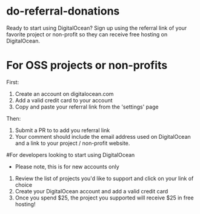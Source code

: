 # do-referral-donations
Ready to start using DigitalOcean? Sign up using the referral link of your favorite project or non-profit so they can receive free hosting on DigitalOcean.

# For OSS projects or non-profits

First:

1. Create an account on digitalocean.com
2. Add a valid credit card to your account
3. Copy and paste your referral link from the 'settings' page

Then:

1. Submit a PR to to add you referral link
2. Your comment should include the email address used on DigitalOcean and a link to your project / non-profit website.

#For developers looking to start using DigitalOcean

* Please note, this is for new accounts only

1. Review the list of projects you'd like to support and click on your link of choice
2. Create your DigitalOcean account and add a valid credit card
3. Once you spend $25, the project you supported will receive $25 in free hosting!